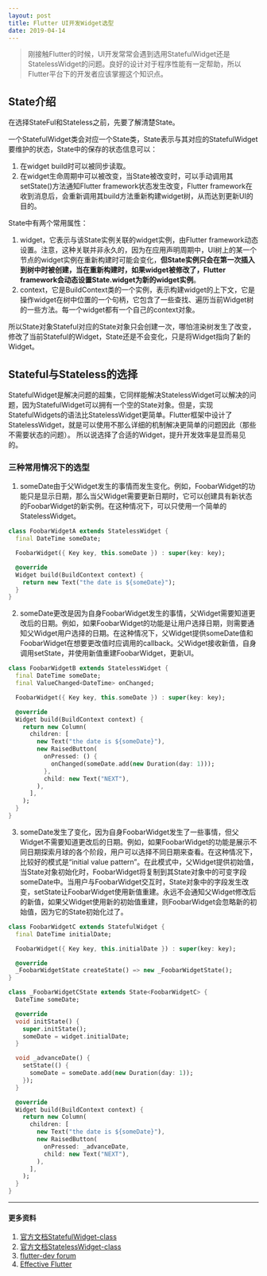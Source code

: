 ```yaml
---
layout: post
title: Flutter UI开发Widget选型
date: 2019-04-14
---
```


> 刚接触Flutter的时候，UI开发常常会遇到选用StatefulWidget还是StatelessWidget的问题。良好的设计对于程序性能有一定帮助，所以Flutter平台下的开发者应该掌握这个知识点。

## State介绍
在选择StateFul和Stateless之前，先要了解清楚State。

一个StatefulWidget类会对应一个State类，State表示与其对应的StatefulWidget要维护的状态，State中的保存的状态信息可以：

1. 在widget build时可以被同步读取。
2. 在widget生命周期中可以被改变，当State被改变时，可以手动调用其setState()方法通知Flutter framework状态发生改变，Flutter framework在收到消息后，会重新调用其build方法重新构建widget树，从而达到更新UI的目的。

State中有两个常用属性：

1. widget，它表示与该State实例关联的widget实例，由Flutter framework动态设置。注意，这种关联并非永久的，因为在应用声明周期中，UI树上的某一个节点的widget实例在重新构建时可能会变化，**但State实例只会在第一次插入到树中时被创建，当在重新构建时，如果widget被修改了，Flutter framework会动态设置State.widget为新的widget实例**。
2. context，它是BuildContext类的一个实例，表示构建widget的上下文，它是操作widget在树中位置的一个句柄，它包含了一些查找、遍历当前Widget树的一些方法。每一个widget都有一个自己的context对象。

所以State对象Stateful对应的State对象只会创建一次，哪怕渲染树发生了改变，修改了当前Stateful的Widget，State还是不会变化，只是将Widget指向了新的Widget。

## Stateful与Stateless的选择
StatefulWidget是解决问题的超集，它同样能解决StatelessWidget可以解决的问题，因为StatefulWidget可以拥有一个空的State对象。但是，实现StatefulWidgets的语法比StatelessWidget更简单。Flutter框架中设计了StatelessWidget，就是可以使用不那么详细的机制解决更简单的问题因此（那些不需要状态的问题）。
所以说选择了合适的Widget，提升开发效率是显而易见的。

### 三种常用情况下的选型
1. someDate由于父Widget发生的事情而发生变化。例如，FoobarWidget的功能只是显示日期，那么当父Widget需要更新日期时，它可以创建具有新状态的FoobarWidget的新实例。在这种情况下，可以只使用一个简单的StatelessWidget。
```dart
class FoobarWidgetA extends StatelessWidget {
  final DateTime someDate;

  FoobarWidget({ Key key, this.someDate }) : super(key: key);

  @override
  Widget build(BuildContext context) {
    return new Text("the date is ${someDate}");
  }
}
```
2. someDate更改是因为自身FoobarWidget发生的事情，父Widget需要知道更改后的日期。例如，如果FoobarWidget的功能是让用户选择日期，则需要通知父Widget用户选择的日期。在这种情况下，父Widget提供someDate值和FoobarWidget在想要更改值时应调用的callback。父Widget接收新值，自身调用setState，并使用新值重建FoobarWidget，更新UI。
```dart
class FoobarWidgetB extends StatelessWidget {
  final DateTime someDate;
  final ValueChanged<DateTime> onChanged;

  FoobarWidget({ Key key, this.someDate }) : super(key: key);

  @override
  Widget build(BuildContext context) {
    return new Column(
      children: [
        new Text("the date is ${someDate}"),
        new RaisedButton(
          onPressed: () {
            onChanged(someDate.add(new Duration(day: 1)));
          },
          child: new Text("NEXT"),
        ),
      ],
    );
  }
}
```
3. someDate发生了变化，因为自身FoobarWidget发生了一些事情，但父Widget不需要知道更改后的日期。例如，如果FoobarWidget的功能是展示不同日期探索月球的各个阶段，用户可以选择不同日期来查看。在这种情况下，比较好的模式是“initial value pattern”。在此模式中，父Widget提供初始值，当State对象初始化时，FoobarWidget将复制到其State对象中的可变字段someDate中。当用户与FoobarWidget交互时，State对象中的字段发生改变，setState让FoobarWidget使用新值重建。永远不会通知父Widget修改后的新值，如果父Widget使用新的初始值重建，则FoobarWidget会忽略新的初始值，因为它的State初始化过了。
```dart
class FoobarWidgetC extends StatefulWidget {
  final DateTime initialDate;

  FoobarWidget({ Key key, this.initialDate }) : super(key: key);

  @override
  _FoobarWidgetState createState() => new _FoobarWidgetState();
}

class _FoobarWidgetCState extends State<FoobarWidgetC> {
  DateTime someDate;

  @override
  void initState() {
    super.initState();
    someDate = widget.initialDate;
  }

  void _advanceDate() {
    setState(() {
      someDate = someDate.add(new Duration(day: 1));
    });
  }

  @override
  Widget build(BuildContext context) {
    return new Column(
      children: [
        new Text("the date is ${someDate}"),
        new RaisedButton(
          onPressed: _advanceDate,
          child: new Text("NEXT"),
        ),
      ],
    );
  }
}
```
---

#### 更多资料
1. [官方文档StatefulWidget-class](https://docs.flutter.io/flutter/widgets/StatefulWidget-class.html)
2. [官方文档StatelessWidget-class](https://docs.flutter.io/flutter/widgets/StatelessWidget-class.html)
3. [flutter-dev forum](https://groups.google.com/forum/#!msg/flutter-dev/zRnFQU3iZZs/ThAfrMfyBwAJ)
4. [Effective Flutter](https://github.com/flutter/flutter/issues/7044)
